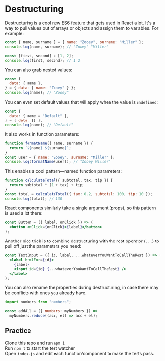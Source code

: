 # Destructuring

Destructuring is a cool new ES6 feature that gets used in React a lot. It's a way to pull values out of arrays or objects and assign them to variables. For example:

```js
const { name, surname } = { name: "Zooey", surname: "Miller" };
console.log(name, surname); // "Zooey" "Miller"

const [first, second] = [1, 2];
console.log(first, second); // 1 2
```

You can also grab nested values:

```js
const {
  data: { name },
} = { data: { name: "Zooey" } };
console.log(name); // "Zooey"
```

You can even set default values that will apply when the value is `undefined`:

```js
const {
  data: { name = "Default" },
} = { data: {} };
console.log(name); // "Default"
```

It also works in function parameters:

```js
function formatName({ name, surname }) {
  return `${name} ${surname}`;
}
const user = { name: "Zooey", surname: "Miller" };
console.log(formatName(user)); // "Zooey Miller"
```

This enables a cool pattern—named function parameters:

```js
function calculateTotal({ subtotal, tax, tip }) {
  return subtotal * (1 + tax) + tip;
}
const total = calculateTotal({ tax: 0.2, subtotal: 100, tip: 10 });
console.log(total); // 130
```

React components similarly take a single argument (props), so this pattern is used a lot there:

```jsx
const Button = ({ label, onClick }) => (
  <button onClick={onClick}>{label}</button>
);
```

Another nice trick is to combine destructuring with the rest operator (`...`) to pull off just the parameters you need:

```jsx
const TextInput = ({ id, label, ...whateverYouWantToCallTheRest }) => (
  <label htmlFor={id}>
    {label}
    <input id={id} {...whateverYouWantToCallTheRest} />
  </label>
);
```

You can also rename the properties during destructuring, in case there may be conflicts with ones you already have.

```js
import numbers from "numbers";

const addAll = ({ numbers: myNumbers }) =>
  myNumbers.reduce((acc, el) => acc + el);
```

## Practice

Clone this repo and run `npm i`  
Run `npm t` to start the test watcher  
Open `index.js` and edit each function/component to make the tests pass.

